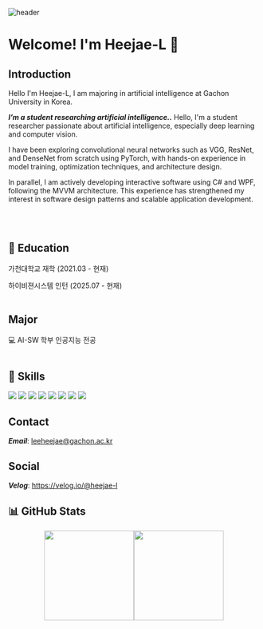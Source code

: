 ![header](https://capsule-render.vercel.app/api?type=waving&color=auto&height=300&section=header&text=Heejae-L&fontSize=60)
# Welcome! I'm Heejae-L 👋

## Introduction

Hello I'm Heejae-L, I am majoring in artificial intelligence at Gachon University in Korea.

***I’m a student researching artificial intelligence..***
Hello, I'm a student researcher passionate about artificial intelligence, especially deep learning and computer vision.

I have been exploring convolutional neural networks such as VGG, ResNet, and DenseNet from scratch using PyTorch, with hands-on experience in model training, optimization techniques, and architecture design.

In parallel, I am actively developing interactive software using C# and WPF, following the MVVM architecture. This experience has strengthened my interest in software design patterns and scalable application development.


<br/><br/>

## 🏢 Education

가천대학교 재학
(2021.03 - 현재)

하이비젼시스템 인턴
(2025.07 - 현재)
<br/><br/>

## Major

💻 AI-SW 학부 인공지능 전공
<br/><br/>

## 🚀 Skills

<img src="https://img.shields.io/badge/JAVA-5382a1?style=flat&logo=Java&logoColor=black"/>
<img src="https://img.shields.io/badge/SpringBoot-6DB33F?style=flat&logo=SpringBoot&logoColor=white"/>
<img src="https://img.shields.io/badge/Python-3776AB?style=flat&logo=Python&logoColor=white"/>
<img src="https://img.shields.io/badge/C-A8B9CC?style=flat&logo=C&logoColor=black"/>
<img src="https://img.shields.io/badge/CSharp-239120?style=flat&logo=C%20Sharp&logoColor=white"/>
<img src="https://img.shields.io/badge/WPF-5C2D91?style=flat&logo=Windows&logoColor=white"/>
<img src="https://img.shields.io/badge/JavaScript-F7DF1E?style=flat&logo=JavaScript&logoColor=black"/>
<img src="https://img.shields.io/badge/HTML-E34F26?style=flat&logo=HTML5&logoColor=black"/>



## Contact

***Email***: leeheejae@gachon.ac.kr

## Social
***Velog***: https://velog.io/@heejae-l

## 📊 GitHub Stats

<div align="center" style="display: flex; justify-content: center;">
  <img src="https://github-readme-stats.vercel.app/api?username=Heejae-L&theme=flag-india&show_icons=true" height="180"/>
  <img src="https://github-readme-stats.vercel.app/api/top-langs/?username=Heejae-L&layout=compact&langs_count=6" height="180"/>
</div>


